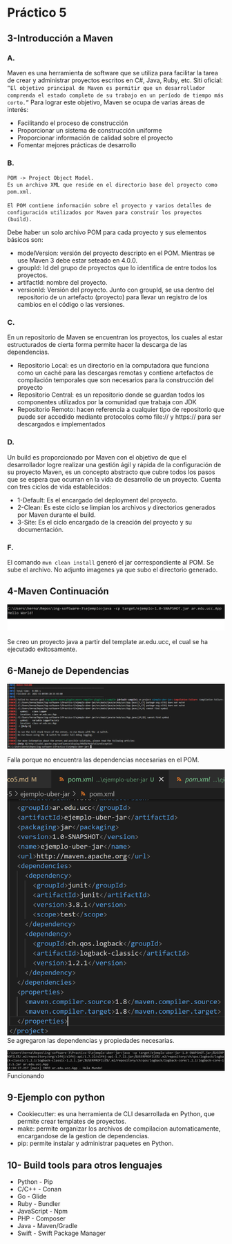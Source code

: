 # Práctico 5

## 3-Introducción a Maven

### A.
Maven es una herramienta de software que se utiliza para facilitar la tarea de crear y administrar proyectos escritos en C#, Java, Ruby, etc. 
Siti oficial: ``“El objetivo principal de Maven es permitir que un desarrollador comprenda el estado completo de su trabajo en un período de tiempo más corto.”`` Para lograr este objetivo, Maven se ocupa de varias áreas de interés:

* Facilitando el proceso de construcción
* Proporcionar un sistema de construcción uniforme
* Proporcionar información de calidad sobre el proyecto
* Fomentar mejores prácticas de desarrollo

### B.
    POM -> Project Object Model.
    Es un archivo XML que reside en el directorio base del proyecto como pom.xml.
    
    El POM contiene información sobre el proyecto y varios detalles de configuración utilizados por Maven para construir los proyectos (build).

Debe haber un solo archivo POM para cada proyecto y sus elementos básicos son:
* modelVersion: versión del proyecto descripto en el POM. Mientras se use Maven 3 debe estar seteado en 4.0.0.
* groupId: Id del grupo de proyectos que lo identifica de entre todos los proyectos.
* artifactId: nombre del proyecto.
* versionId: Versión del proyecto. Junto con groupId, se usa dentro del repositorio de un artefacto (proyecto) para llevar un registro de los cambios en el código o las versiones.

### C.
En un repositorio de Maven se encuentran los proyectos, los cuales al estar estructurados de cierta forma permite hacer la descarga de las dependencias.
* Repositorio Local: es un directorio en la computadora que funciona como un caché para las descargas remotas y contiene artefactos de compilación temporales que son necesarios para la construcción del proyecto
* Repositorio Central: es un repositorio donde se guardan todos los componentes utilizados por la comunidad que trabaja con JDK
* Repositorio Remoto: hacen referencia a cualquier tipo de repositorio que puede ser accedido mediante protocolos como file:// y https:// para ser descargados e implementados

### D.
Un build es proporcionado por Maven con el objetivo de que el desarrollador logre realizar una gestión ágil y rápida de la configuración de su proyecto Maven, es un concepto abstracto que cubre todos los pasos que se espera que ocurran en la vida de desarrollo de un proyecto. Cuenta con tres ciclos de vida establecidos:
* 1-Default: Es el encargado del deployment del proyecto.
* 2-Clean: Es este ciclo se limpian los archivos y directorios generados por Maven durante el build.
* 3-Site: Es el ciclo encargado de la creación del proyecto y su documentación.

### F.
El comando `mvn clean install` generó el jar correspondiente al POM. Se sube el archivo.
No adjunto imagenes ya que subo el directorio generado.

## 4-Maven Continuación

![image](./Imagenes/Ejecucion4.png)

Se creo un proyecto java a partir del template ar.edu.ucc, el cual se ha ejecutado exitosamente.

## 6-Manejo de Dependencias

![image](./Imagenes/BuildFail.png)

Falla porque no encuentra las dependencias necesarias en el POM.

![image](./Imagenes/POMUber.png)
Se agregaron las dependencias y propiedades necesarias.

![image](./Imagenes/Ejecutado.png)
Funcionando

## 9-Ejemplo con python

* Cookiecutter: es una herramienta de CLI desarrollada en Python, que permite crear templates de proyectos.
* make: permite organizar los archivos de compilacion automaticamente, encargandose de la gestion de dependencias.
* pip: permite instalar y administrar paquetes en Python.

## 10- Build tools para otros lenguajes
* Python - Pip
* C/C++ - Conan
* Go - Glide
* Ruby - Bundler
* JavaScript - Npm
* PHP - Composer
* Java - Maven/Gradle
* Swift - Swift Package Manager